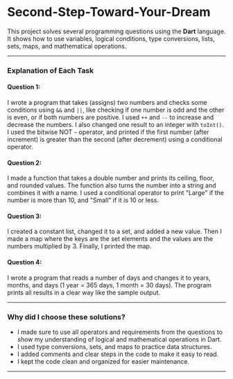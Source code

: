 # Second-Step-Toward-Your-Dream

This project solves several programming questions using the **Dart** language. It shows how to use variables, logical conditions, type conversions, lists, sets, maps, and mathematical operations.

---

### Explanation of Each Task

#### **Question 1:**

I wrote a program that takes (assigns) two numbers and checks some conditions using `&&` and `||`, like checking if one number is odd and the other is even, or if both numbers are positive. I used `++` and `--` to increase and decrease the numbers. I also changed one result to an integer with `toInt()`. I used the bitwise NOT `~` operator, and printed if the first number (after increment) is greater than the second (after decrement) using a conditional operator.

#### **Question 2:**

I made a function that takes a double number and prints its ceiling, floor, and rounded values. The function also turns the number into a string and combines it with a name. I used a conditional operator to print "Large" if the number is more than 10, and "Small" if it is 10 or less.

#### **Question 3:**

I created a constant list, changed it to a set, and added a new value. Then I made a map where the keys are the set elements and the values are the numbers multiplied by 3. Finally, I printed the map.

#### **Question 4:**

I wrote a program that reads a number of days and changes it to years, months, and days (1 year = 365 days, 1 month = 30 days). The program prints all results in a clear way like the sample output.

---

### Why did I choose these solutions?

* I made sure to use all operators and requirements from the questions to show my understanding of logical and mathematical operations in Dart.
* I used type conversions, sets, and maps to practice data structures.
* I added comments and clear steps in the code to make it easy to read.
* I kept the code clean and organized for easier maintenance.

---
